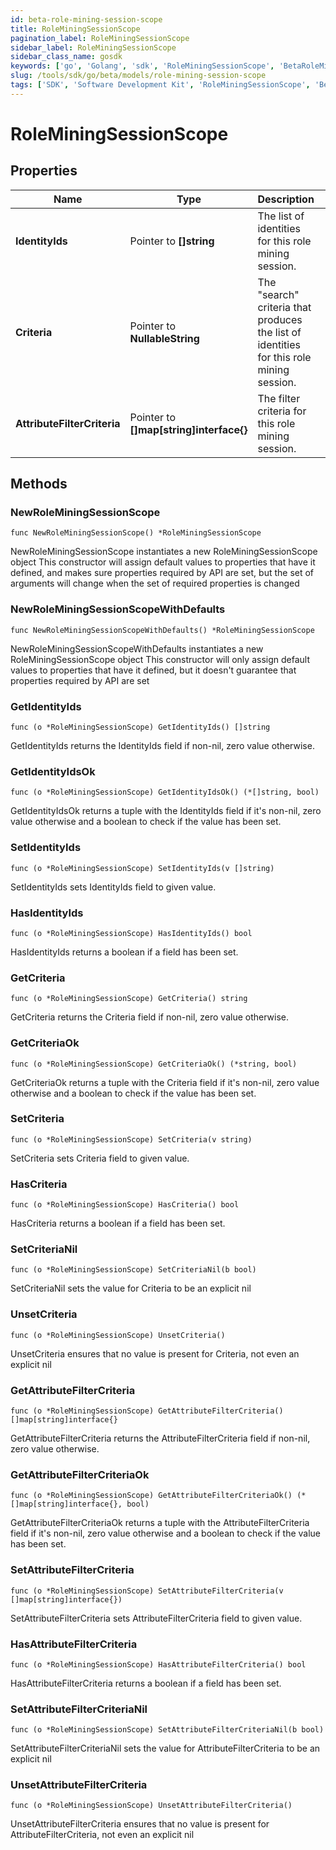 ```yaml
---
id: beta-role-mining-session-scope
title: RoleMiningSessionScope
pagination_label: RoleMiningSessionScope
sidebar_label: RoleMiningSessionScope
sidebar_class_name: gosdk
keywords: ['go', 'Golang', 'sdk', 'RoleMiningSessionScope', 'BetaRoleMiningSessionScope'] 
slug: /tools/sdk/go/beta/models/role-mining-session-scope
tags: ['SDK', 'Software Development Kit', 'RoleMiningSessionScope', 'BetaRoleMiningSessionScope']
---
```


# RoleMiningSessionScope

## Properties

Name | Type | Description | Notes
------------ | ------------- | ------------- | -------------
**IdentityIds** | Pointer to **[]string** | The list of identities for this role mining session. | [optional] 
**Criteria** | Pointer to **NullableString** | The \"search\" criteria that produces the list of identities for this role mining session. | [optional] 
**AttributeFilterCriteria** | Pointer to **[]map[string]interface{}** | The filter criteria for this role mining session. | [optional] 

## Methods

### NewRoleMiningSessionScope

`func NewRoleMiningSessionScope() *RoleMiningSessionScope`

NewRoleMiningSessionScope instantiates a new RoleMiningSessionScope object
This constructor will assign default values to properties that have it defined,
and makes sure properties required by API are set, but the set of arguments
will change when the set of required properties is changed

### NewRoleMiningSessionScopeWithDefaults

`func NewRoleMiningSessionScopeWithDefaults() *RoleMiningSessionScope`

NewRoleMiningSessionScopeWithDefaults instantiates a new RoleMiningSessionScope object
This constructor will only assign default values to properties that have it defined,
but it doesn't guarantee that properties required by API are set

### GetIdentityIds

`func (o *RoleMiningSessionScope) GetIdentityIds() []string`

GetIdentityIds returns the IdentityIds field if non-nil, zero value otherwise.

### GetIdentityIdsOk

`func (o *RoleMiningSessionScope) GetIdentityIdsOk() (*[]string, bool)`

GetIdentityIdsOk returns a tuple with the IdentityIds field if it's non-nil, zero value otherwise
and a boolean to check if the value has been set.

### SetIdentityIds

`func (o *RoleMiningSessionScope) SetIdentityIds(v []string)`

SetIdentityIds sets IdentityIds field to given value.

### HasIdentityIds

`func (o *RoleMiningSessionScope) HasIdentityIds() bool`

HasIdentityIds returns a boolean if a field has been set.

### GetCriteria

`func (o *RoleMiningSessionScope) GetCriteria() string`

GetCriteria returns the Criteria field if non-nil, zero value otherwise.

### GetCriteriaOk

`func (o *RoleMiningSessionScope) GetCriteriaOk() (*string, bool)`

GetCriteriaOk returns a tuple with the Criteria field if it's non-nil, zero value otherwise
and a boolean to check if the value has been set.

### SetCriteria

`func (o *RoleMiningSessionScope) SetCriteria(v string)`

SetCriteria sets Criteria field to given value.

### HasCriteria

`func (o *RoleMiningSessionScope) HasCriteria() bool`

HasCriteria returns a boolean if a field has been set.

### SetCriteriaNil

`func (o *RoleMiningSessionScope) SetCriteriaNil(b bool)`

 SetCriteriaNil sets the value for Criteria to be an explicit nil

### UnsetCriteria
`func (o *RoleMiningSessionScope) UnsetCriteria()`

UnsetCriteria ensures that no value is present for Criteria, not even an explicit nil
### GetAttributeFilterCriteria

`func (o *RoleMiningSessionScope) GetAttributeFilterCriteria() []map[string]interface{}`

GetAttributeFilterCriteria returns the AttributeFilterCriteria field if non-nil, zero value otherwise.

### GetAttributeFilterCriteriaOk

`func (o *RoleMiningSessionScope) GetAttributeFilterCriteriaOk() (*[]map[string]interface{}, bool)`

GetAttributeFilterCriteriaOk returns a tuple with the AttributeFilterCriteria field if it's non-nil, zero value otherwise
and a boolean to check if the value has been set.

### SetAttributeFilterCriteria

`func (o *RoleMiningSessionScope) SetAttributeFilterCriteria(v []map[string]interface{})`

SetAttributeFilterCriteria sets AttributeFilterCriteria field to given value.

### HasAttributeFilterCriteria

`func (o *RoleMiningSessionScope) HasAttributeFilterCriteria() bool`

HasAttributeFilterCriteria returns a boolean if a field has been set.

### SetAttributeFilterCriteriaNil

`func (o *RoleMiningSessionScope) SetAttributeFilterCriteriaNil(b bool)`

 SetAttributeFilterCriteriaNil sets the value for AttributeFilterCriteria to be an explicit nil

### UnsetAttributeFilterCriteria
`func (o *RoleMiningSessionScope) UnsetAttributeFilterCriteria()`

UnsetAttributeFilterCriteria ensures that no value is present for AttributeFilterCriteria, not even an explicit nil

